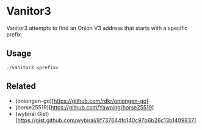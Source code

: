 # Vanitor3

Vanitor3 attempts to find an Onion V3 address that starts with a specific prefix.

## Usage
```
./vanitor3 <prefix>
```

## Related
* (oniongen-go)[https://github.com/rdkr/oniongen-go]
* (horse25519)[https://github.com/Yawning/horse25519]
* (wybiral Gist)[https://gist.github.com/wybiral/8f737644fc140c97b6b26c13b1409837]
